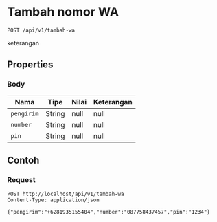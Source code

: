 # Tambah nomor WA
```http
POST /api/v1/tambah-wa
```
keterangan
## Properties
### Body
Nama | Tipe | Nilai | Keterangan
--- | --- | --- | ---
<code>pengirim</code> | String | null | null
<code>number</code> | String | null | null
<code>pin</code> | String | null | null
## Contoh
### Request
```http
POST http://localhost/api/v1/tambah-wa
Content-Type: application/json

{"pengirim":"+6281935155404","number":"087758437457","pin":"1234"}


```
